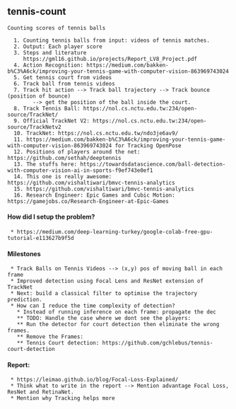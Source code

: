 ## tennis-count
    Counting scores of tennis balls

      1. Counting tennis balls from input: videos of tennis matches.
      2. Output: Each player score
      3. Steps and literature
         https://gml16.github.io/projects/Report_LV8_Project.pdf
      4. Action Recognition: https://medium.com/bakken-b%C3%A6ck/improving-your-tennis-game-with-computer-vision-863969743024
      5. Get tennis court from videos
      6. Track ball from tennis videos
      7. Track hit action --> Track ball trajectory --> Track bounce (position of bounce)
            --> get the position of the ball inside the court.
      8. Track Tennis Ball: https://nol.cs.nctu.edu.tw:234/open-source/TrackNet/
      9. Official TrackNet V2: https://nol.cs.nctu.edu.tw:234/open-source/TrackNetv2
      10. TrackNet: https://nol.cs.nctu.edu.tw/ndo3je6av9/
      11. https://medium.com/bakken-b%C3%A6ck/improving-your-tennis-game-with-computer-vision-863969743024 for Tracking OpenPose
      12. Positions of players around the net: https://github.com/sethah/deeptennis
      13. The stuffs here: https://towardsdatascience.com/ball-detection-with-computer-vision-ai-in-sports-f9ef743e0ef1
      14. This one is really awesome: https://github.com/vishaltiwari/bmvc-tennis-analytics
      15. https://github.com/vishaltiwari/bmvc-tennis-analytics
      16. Research Engineer: Epic Games and Cubic Motion: https://gamejobs.co/Research-Engineer-at-Epic-Games


#### How did I setup the problem?
     * https://medium.com/deep-learning-turkey/google-colab-free-gpu-tutorial-e113627b9f5d

#### Milestones
     * Track Balls on Tennis Videos --> (x,y) pos of moving ball in each frame
     * Improved detection using Focal Lens and ResNet extension of TrackNet
     * Next: build a classical filter to optimise the trajectory prediction.
     * How can I reduce the time complexity of detection?
       * Instead of running inference on each frame: propagate the dec
       ** TODO: Handle the case where we dont see the players: 
       ** Run the detector for court detection then eliminate the wrong frames.
       ** Remove the Frames: 
       ** Tennis Court detection: https://github.com/gchlebus/tennis-court-detection
#### Report:
     * https://leimao.github.io/blog/Focal-Loss-Explained/
     * Think what to write in the report --> Mention advantage Focal Loss,  ResNet and RetinaNet.
     * Mention why Tracking helps more      
